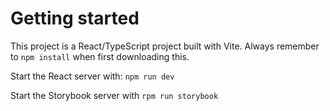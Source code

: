 # Getting started

This project is a React/TypeScript project built with Vite.
Always remember to `npm install` when first downloading this.

Start the React server with: `npm run dev`

Start the Storybook server with `rpm run storybook`
